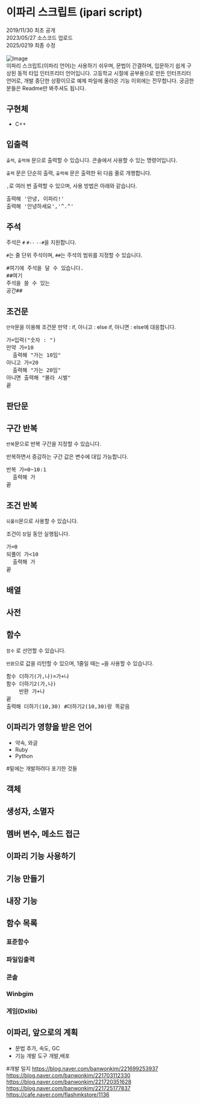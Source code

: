 # 이파리 스크립트 (ipari script)

2019/11/30 최초 공개<br>
2023/05/27 소스코드 업로드<br>
2025/0219 최종 수정<br><br>
![Image](https://github.com/user-attachments/assets/9376f1e2-51f4-46aa-bc27-7a73cbb29fbd)
<br>
이파리 스크립트(이파리 언어)는 사용하기 쉬우며, 문법이 간결하며, 입문하기 쉽게 구상된 동적 타입 인터프리터 언어입니다.
고등학교 시절에 공부용으로 만든 인터프리터 언어로, 개발 중단한 상황이므로 예제 파일에 올라온 기능 이외에는 전무합니다. 궁금한 분들은 Readme만 봐주셔도 됩니다.

## 구현체
* C++

## 입출력
`출력`, `출력해` 문으로 출력할 수 있습니다. 콘솔에서 사용할 수 있는 명령어입니다.

`출력` 문은 단순히 출력, `출력해` 문은 출력한 뒤 다음 줄로 개행합니다. 

`,`로 여러 번 출력할 수 있으며, 사용 방법은 아래와 같습니다.
<pre>
출력해 '안녕, 이파리!'
출력해 '안녕하세요','^.^'
</pre>

## 주석
주석은 `#` `#--` `--#`을 지원합니다.

`#`는 줄 단위 주석이며, `##`는 주석의 범위를 지정할 수 있습니다.
<pre>
#여기에 주석을 달 수 있습니다.
##여기
주석을 쓸 수 있는
공간##
</pre>

## 조건문
`만약`문을 이용해 조건문
만약 : if, 아니고 : else if, 아니면 : else에 대응합니다.
<pre>
가=입력("숫자 : ")
만약 가=10
  출력해 "가는 10임"
아니고 가=20
  출력해 "가는 20임"
아니면 출력해 "몰라 시벌"
끝
</pre>
## 판단문
## 구간 반복
`반복`문으로 반복 구간을 지정할 수 있습니다.

반복하면서 증감하는 구간 값은 변수에 대입 가능합니다.

<pre>
반복 가=0~10:1
  출력해 가
끝
</pre>
## 조건 반복
`되풀이`문으로 사용할 수 있습니다. 

조건이 `참`일 동안 실행됩니다.
<pre>
가=0
되풀이 가<10
  출력해 가
끝
</pre>

## 배열
## 사전
## 함수
`함수` 로 선언할 수 있습니다. 

`반환`으로 값을 리턴할 수 있으며, 1줄일 때는 `=`을 사용할 수 있습니다.

<pre>
함수 더하기(가,나)=가+나
함수 더하기2(가,나)
    반환 가+나
끝
출력해 더하기(10,30) #더하기2(10,30)랑 똑같음
</pre>

## 이파리가 영향을 받은 언어
* 약속, 와글
* Ruby
* Python

  
#밑에는 개발하려다 포기한 것들
## 객체
## 생성자, 소멸자
## 멤버 변수, 메소드 접근
## 이파리 기능 사용하기
## 기능 만들기
## 내장 기능
## 함수 목록
### 표준함수
### 파일입출력
### 콘솔
### Winbgim
### 게임(Dxlib)

## 이파리, 앞으로의 계획
* 문법 추가, 속도, GC
* 기능 개발 도구 개발,배포

#개발 일지
https://blog.naver.com/banwonkim/221699253937
https://blog.naver.com/banwonkim/221703112330
https://blog.naver.com/banwonkim/221720351628
https://blog.naver.com/banwonkim/221725177837
https://cafe.naver.com/flashmkstore/1136
